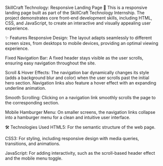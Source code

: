 SkillCraft Technology: Responsive Landing Page 🚀
This is a responsive landing page built as part of the SkillCraft Technology Internship. The project demonstrates core front-end development skills, including HTML, CSS, and JavaScript, to create an interactive and visually appealing user experience.

✨ Features
Responsive Design: The layout adapts seamlessly to different screen sizes, from desktops to mobile devices, providing an optimal viewing experience.

Fixed Navigation Bar: A fixed header stays visible as the user scrolls, ensuring easy navigation throughout the site.

Scroll & Hover Effects: The navigation bar dynamically changes its style (adds a background blur and color) when the user scrolls past the initial hero section. Navigation links also feature a hover effect with an expanding underline animation.

Smooth Scrolling: Clicking on a navigation link smoothly scrolls the page to the corresponding section.

Mobile Hamburger Menu: On smaller screens, the navigation links collapse into a hamburger menu for a clean and intuitive user interface.

🛠️ Technologies Used
HTML5: For the semantic structure of the web page.

CSS3: For styling, including responsive design with media queries, transitions, and animations.

JavaScript: For adding interactivity, such as the scroll-based header effect and the mobile menu toggle.
